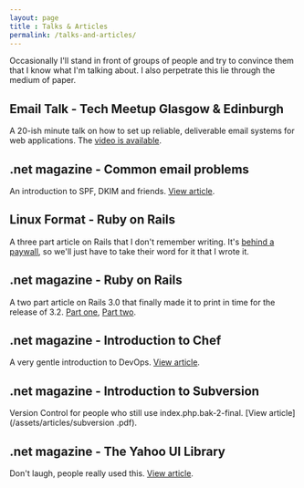```yaml
---
layout: page
title : Talks & Articles
permalink: /talks-and-articles/
---
```


Occasionally I'll stand in front of groups of people and try to convince them
that I know what I'm talking about.  I also perpetrate this lie through the
medium of paper.

## Email Talk - Tech Meetup Glasgow & Edinburgh
A 20-ish minute talk on how to set up reliable, deliverable email systems for web applications. The [video is available](https://youtu.be/FZFugty_5ng?t=1h19m5s).

## .net magazine - Common email problems
An introduction to SPF, DKIM and friends. [View article](/assets/articles/NET242.dev_email.2at.pdf).

## Linux Format - Ruby on Rails
A three part article on Rails that I don't remember writing. It's [behind a paywall](https://www.linuxformat.com/archives?author_find=129), so
we'll just have to take their word for it that I wrote it.

## .net magazine - Ruby on Rails
A two part article on Rails 3.0 that finally made it to print in time for the
release of 3.2. [Part one](/assets/articles/NET214.dev_tut_rails.pdf), [Part
two](/assets/articles/NET215.dev_tut_rails.pdf).

## .net magazine - Introduction to Chef
A very gentle introduction to DevOps. [View
article](/assets/articles/NET237-dev_chef.pdf).

## .net magazine - Introduction to Subversion
Version Control for people who still use index.php.bak-2-final. [View article](/assets/articles/subversion .pdf).

## .net magazine - The Yahoo UI Library
Don't laugh, people really used this. [View article](/assets/articles/NET190.tut_yui.pdf).
